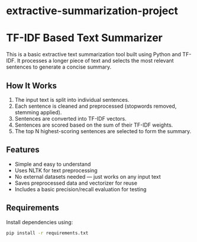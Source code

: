 # extractive-summarization-project
# TF-IDF Based Text Summarizer

This is a basic extractive text summarization tool built using Python and TF-IDF. It processes a longer piece of text and selects the most relevant sentences to generate a concise summary.

## How It Works

1. The input text is split into individual sentences.
2. Each sentence is cleaned and preprocessed (stopwords removed, stemming applied).
3. Sentences are converted into TF-IDF vectors.
4. Sentences are scored based on the sum of their TF-IDF weights.
5. The top N highest-scoring sentences are selected to form the summary.

## Features

- Simple and easy to understand
- Uses NLTK for text preprocessing
- No external datasets needed — just works on any input text
- Saves preprocessed data and vectorizer for reuse
- Includes a basic precision/recall evaluation for testing

## Requirements

Install dependencies using:

```bash
pip install -r requirements.txt
